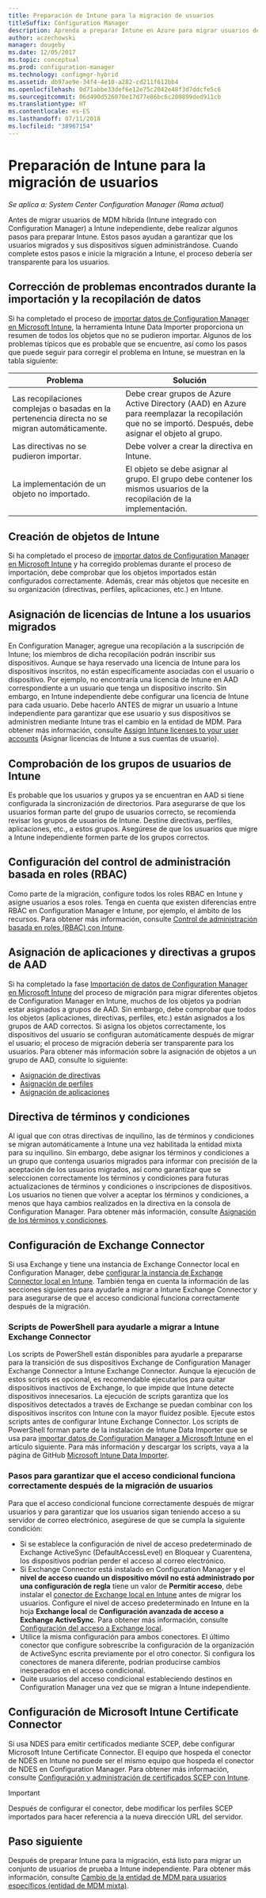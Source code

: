 ```yaml
---
title: Preparación de Intune para la migración de usuarios
titleSuffix: Configuration Manager
description: Aprenda a preparar Intune en Azure para migrar usuarios desde MDM híbrida.
author: aczechowski
manager: dougeby
ms.date: 12/05/2017
ms.topic: conceptual
ms.prod: configuration-manager
ms.technology: configmgr-hybrid
ms.assetid: db97ae9e-34f4-4e10-a282-cd211f612bb4
ms.openlocfilehash: 0d71abbe33def6e12e75c2042e48f3d7ddcfe5c6
ms.sourcegitcommit: 06d490d526070e17d77e86bc6c200899ded911cb
ms.translationtype: HT
ms.contentlocale: es-ES
ms.lasthandoff: 07/11/2018
ms.locfileid: "38967154"
---
```

# <a name="prepare-intune-for-user-migration"></a>Preparación de Intune para la migración de usuarios 

*Se aplica a: System Center Configuration Manager (Rama actual)*    

Antes de migrar usuarios de MDM híbrida (Intune integrado con Configuration Manager) a Intune independiente, debe realizar algunos pasos para preparar Intune. Estos pasos ayudan a garantizar que los usuarios migrados y sus dispositivos siguen administrándose. Cuando complete estos pasos e inicie la migración a Intune, el proceso debería ser transparente para los usuarios.  

## <a name="fix-issues-found-during-data-collection-and-import"></a>Corrección de problemas encontrados durante la importación y la recopilación de datos
Si ha completado el proceso de [importar datos de Configuration Manager en Microsoft Intune](migrate-import-data.md), la herramienta Intune Data Importer proporciona un resumen de todos los objetos que no se pudieron importar. Algunos de los problemas típicos que es probable que se encuentre, así como los pasos que puede seguir para corregir el problema en Intune, se muestran en la tabla siguiente: 

|Problema  |Solución  |
|---------|---------|
|Las recopilaciones complejas o basadas en la pertenencia directa no se migran automáticamente.|Debe crear grupos de Azure Active Directory (AAD) en Azure para reemplazar la recopilación que no se importó. Después, debe asignar el objeto al grupo.|
|Las directivas no se pudieron importar. |Debe volver a crear la directiva en Intune.|
|La implementación de un objeto no importado.|El objeto se debe asignar al grupo. El grupo debe contener los mismos usuarios de la recopilación de la implementación.|

## <a name="create-intune-objects"></a>Creación de objetos de Intune 
Si ha completado el proceso de [importar datos de Configuration Manager en Microsoft Intune](migrate-import-data.md) y ha corregido problemas durante el proceso de importación, debe comprobar que los objetos importados están configurados correctamente. Además, crear más objetos que necesite en su organización (directivas, perfiles, aplicaciones, etc.) en Intune. 

## <a name="assign-intune-licenses-to-migrated-users"></a>Asignación de licencias de Intune a los usuarios migrados
En Configuration Manager, agregue una recopilación a la suscripción de Intune; los miembros de dicha recopilación podrán inscribir sus dispositivos. Aunque se haya reservado una licencia de Intune para los dispositivos inscritos, no están específicamente asociadas con el usuario o dispositivo. Por ejemplo, no encontraría una licencia de Intune en AAD correspondiente a un usuario que tenga un dispositivo inscrito. Sin embargo, en Intune independiente debe configurar una licencia de Intune para cada usuario. Debe hacerlo ANTES de migrar un usuario a Intune independiente para garantizar que ese usuario y sus dispositivos se administren mediante Intune tras el cambio en la entidad de MDM. Para obtener más información, consulte [Assign Intune licenses to your user accounts](https://docs.microsoft.com/intune/licenses-assign) (Asignar licencias de Intune a sus cuentas de usuario). 

## <a name="verify-intune-user-groups"></a>Comprobación de los grupos de usuarios de Intune
Es probable que los usuarios y grupos ya se encuentran en AAD si tiene configurada la sincronización de directorios. Para asegurarse de que los usuarios forman parte del grupo de usuarios correcto, se recomienda revisar los grupos de usuarios de Intune. Destine directivas, perfiles, aplicaciones, etc., a estos grupos. Asegúrese de que los usuarios que migre a Intune independiente formen parte de los grupos correctos. 

## <a name="configure-role-based-administration-control-rbac"></a>Configuración del control de administración basada en roles (RBAC)
Como parte de la migración, configure todos los roles RBAC en Intune y asigne usuarios a esos roles. Tenga en cuenta que existen diferencias entre RBAC en Configuration Manager e Intune, por ejemplo, el ámbito de los recursos. Para obtener más información, consulte [Control de administración basada en roles (RBAC) con Intune](https://docs.microsoft.com/intune/role-based-access-control).

## <a name="assign-apps-and-policies-to-aad-groups"></a>Asignación de aplicaciones y directivas a grupos de AAD
Si ha completado la fase [Importación de datos de Configuration Manager en Microsoft Intune](migrate-import-data.md) del proceso de migración para migrar diferentes objetos de Configuration Manager en Intune, muchos de los objetos ya podrían estar asignados a grupos de AAD. Sin embargo, debe comprobar que todos los objetos (aplicaciones, directivas, perfiles, etc.) están asignados a los grupos de AAD correctos. Si asigna los objetos correctamente, los dispositivos del usuario se configuran automáticamente después de migrar el usuario; el proceso de migración debería ser transparente para los usuarios. Para obtener más información sobre la asignación de objetos a un grupo de AAD, consulte lo siguiente: 
- [Asignación de directivas](https://docs.microsoft.com/intune/get-started-policies) 
- [Asignación de perfiles](https://docs.microsoft.com/intune/device-profile-assign) 
- [Asignación de aplicaciones](https://docs.microsoft.com/intune/get-started-apps) 

## <a name="terms-and-conditions-policy"></a>Directiva de términos y condiciones
Al igual que con otras directivas de inquilino, las de términos y condiciones se migran automáticamente a Intune una vez habilitada la entidad mixta para su inquilino.  Sin embargo, debe asignar los términos y condiciones a un grupo que contenga usuarios migrados para informar con precisión de la aceptación de los usuarios migrados, así como garantizar que se seleccionen correctamente los términos y condiciones para futuras actualizaciones de términos y condiciones o inscripciones de dispositivos. Los usuarios no tienen que volver a aceptar los términos y condiciones, a menos que haya cambios realizados en la directiva en la consola de Configuration Manager. Para obtener más información, consulte [Asignación de los términos y condiciones](https://docs.microsoft.com/intune/terms-and-conditions-create#assign-terms-and-conditions).

## <a name="configure-the-exchange-connector"></a>Configuración de Exchange Connector
Si usa Exchange y tiene una instancia de Exchange Connector local en Configuration Manager, debe [configurar la instancia de Exchange Connector local en Intune](https://docs.microsoft.com/intune/exchange-connector-install). También tenga en cuenta la información de las secciones siguientes para ayudarle a migrar a Intune Exchange Connector y para asegurarse de que el acceso condicional funciona correctamente después de la migración.

### <a name="powershell-scripts-to-help-you-migrate-to-the-intune-exchange-connector"></a>Scripts de PowerShell para ayudarle a migrar a Intune Exchange Connector 
Los scripts de PowerShell están disponibles para ayudarle a prepararse para la transición de sus dispositivos Exchange de Configuration Manager Exchange Connector a Intune Exchange Connector. Aunque la ejecución de estos scripts es opcional, es recomendable ejecutarlos para quitar dispositivos inactivos de Exchange, lo que impide que Intune detecte dispositivos innecesarios. La ejecución de scripts garantiza que los dispositivos detectados a través de Exchange se puedan combinar con los dispositivos inscritos con Intune con la mayor fluidez posible. Ejecute estos scripts antes de configurar Intune Exchange Connector. Los scripts de PowerShell forman parte de la instalación de Intune Data Importer que se usa para [importar datos de Configuration Manager a Microsoft Intune](migrate-import-data.md) en el artículo siguiente. Para más información y descargar los scripts, vaya a la página de GitHub [Microsoft Intune Data Importer](https://github.com/ConfigMgrTools/Intune-Data-Importer).

### <a name="steps-to-ensure-conditional-access-works-properly-after-user-migration"></a>Pasos para garantizar que el acceso condicional funciona correctamente después de la migración de usuarios
Para que el acceso condicional funcione correctamente después de migrar usuarios y para garantizar que los usuarios sigan teniendo acceso a su servidor de correo electrónico, asegúrese de que se cumpla la siguiente condición:
- Si se establece la configuración de nivel de acceso predeterminado de Exchange ActiveSync (DefaultAccessLevel) en Bloquear y Cuarentena, los dispositivos podrían perder el acceso al correo electrónico. 
- Si Exchange Connector está instalado en Configuration Manager y el **nivel de acceso cuando un dispositivo móvil no está administrado por una configuración de regla** tiene un valor de **Permitir acceso**, debe instalar el [conector de Exchange local en Intune](https://docs.microsoft.com/intune/conditional-access-exchange-create#configure-exchange-on-premises-access) antes de migrar los usuarios. Configure el nivel de acceso predeterminado en Intune en la hoja **Exchange local** de **Configuración avanzada de acceso a Exchange ActiveSync**. Para obtener más información, consulte [Configuración del acceso a Exchange local](https://docs.microsoft.com/intune/conditional-access-exchange-create#configure-exchange-on-premises-access).
- Utilice la misma configuración para ambos conectores. El último conector que configure sobrescribe la configuración de la organización de ActiveSync escrita previamente por el otro conector. Si configura los conectores de manera diferente, podrían producirse cambios inesperados en el acceso condicional.
- Quite usuarios del acceso condicional estableciendo destinos en Configuration Manager una vez que se migran a Intune independiente.

## <a name="configure-the-microsoft-intune-certificate-connector"></a>Configuración de Microsoft Intune Certificate Connector
Si usa NDES para emitir certificados mediante SCEP, debe configurar Microsoft Intune Certificate Connector. El equipo que hospeda el conector de NDES en Intune no puede ser el mismo equipo que hospeda el conector de NDES en Configuration Manager. Para obtener más información, consulte [Configuración y administración de certificados SCEP con Intune](https://docs.microsoft.com/intune/certificates-scep-configure). 

> [!Important]    
> Después de configurar el conector, debe modificar los perfiles SCEP importados para hacer referencia a la nueva dirección URL del servidor.

## <a name="next-step"></a>Paso siguiente
Después de preparar Intune para la migración, está listo para migrar un conjunto de usuarios de prueba a Intune independiente. Para obtener más información, consulte [Cambio de la entidad de MDM para usuarios específicos (entidad de MDM mixta)](migrate-mixed-authority.md).


